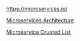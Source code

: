 https://microservices.io/



[Microservices Architecture](https://microservices.io/)



[Microservice Cruated List](https://github.com/wanghaisheng/awesome-microservice)
